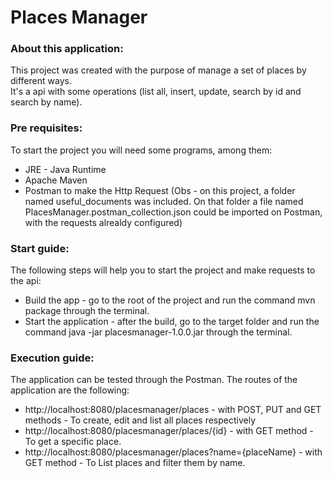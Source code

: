 # Places Manager

### About this application:  
This project was created with the purpose of manage a set of places by different ways.  
It's a api with some operations (list all, insert, update, search by id and search by name).

### Pre requisites:  
To start the project you will need some programs, among them:  
  
* JRE - Java Runtime 
* Apache Maven
* Postman to make the Http Request (Obs - on this project, a folder named useful_documents was included. On that folder a file named PlacesManager.postman_collection.json could be imported on Postman, with the requests alrealdy configured)

### Start guide:  
The following steps will help you to start the project and make requests to the api:  

* Build the app - go to the root of the project and run the command mvn package through the terminal.  
* Start the application - after the build, go to the target folder and run the command java -jar placesmanager-1.0.0.jar through the terminal.  

### Execution guide:  
The application can be tested through the Postman. The routes of the application are the following:  
* http://localhost:8080/placesmanager/places - with POST, PUT and GET methods - To create, edit and list all places respectively
* http://localhost:8080/placesmanager/places/{id} - with GET method - To get a specific place.
* http://localhost:8080/placesmanager/places?name={placeName} - with GET method - To List places and filter them by name.




